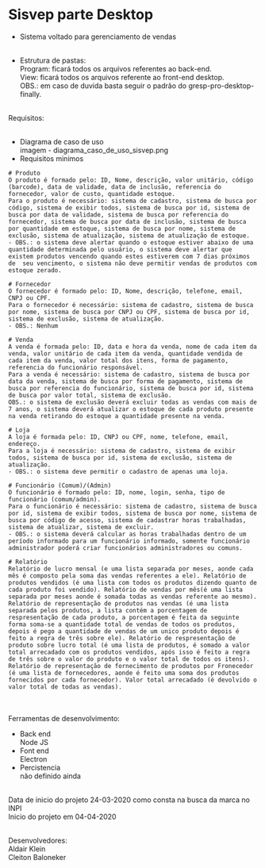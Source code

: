 # Sisvep parte Desktop

- Sistema voltado para gerenciamento de vendas<br/><br/>

- Estrutura de pastas:<br/>
Program: ficará todos os arquivos referentes ao back-end.<br/>
View: ficará todos os arquivos referente ao front-end desktop.<br/>
OBS.: em caso de duvida basta seguir o padrão do gresp-pro-desktop-finally.<br/><br/>


Requisitos:<br/><br/>
- Diagrama de caso de uso<br/>
imagem - diagrama_caso_de_uso_sisvep.png<br/>
- Requisitos minimos<br/>
```
# Produto
O produto é formado pelo: ID, Nome, descrição, valor unitário, código (barcode), data de validade, data de inclusão, referencia do fornecedor, valor de custo, quantidade estoque.
Para o produto é necessário: sistema de cadastro, sistema de busca por código, sistema de exibir todos, sistema de busca por id, sistema de busca por data de validade, sistema de busca por referencia do fornecedor, sistema de busca por data de inclusão, sistema de busca por quantidade em estoque, sistema de busca por nome, sistema de exclusão, sistema de atualização, sistema de atualização de estoque.
- OBS.: o sistema deve alertar quando o estoque estiver abaixo de uma quantidade determinada pelo usuário, o sistema deve alertar que existem produtos vencendo quando estes estiverem com 7 dias próximos de  seu vencimento, o sistema não deve permitir vendas de produtos com estoque zerado.

# Fornecedor
O fornecedor é formado pelo: ID, Nome, descrição, telefone, email, CNPJ ou CPF.
Para o fornecedor é necessário: sistema de cadastro, sistema de busca por nome, sistema de busca por CNPJ ou CPF, sistema de busca por id, sistema de exclusão, sistema de atualização.
- OBS.: Nenhum

# Venda
A venda é formada pelo: ID, data e hora da venda, nome de cada item da venda, valor unitário de cada item da venda, quantidade vendida de cada item da venda, valor total dos itens, forma de pagamento, referencia do funcionário responsável.
Para a venda é necessário: sistema de cadastro, sistema de busca por data da venda, sistema de busca por forma de pagamento, sistema de busca por referencia do funcionário, sistema de busca por id, sistema de busca por valor total, sistema de exclusão.
OBS.: o sistema de exclusão deverá excluir todas as vendas com mais de 7 anos, o sistema deverá atualizar o estoque de cada produto presente na venda retirando do estoque a quantidade presente na venda.

# Loja
A loja é formada pelo: ID, CNPJ ou CPF, nome, telefone, email, endereço.
Para a loja é necessário: sistema de cadastro, sistema de exibir todos, sistema de busca por id, sistema de exclusão, sistema de atualização.
- OBS.: o sistema deve permitir o cadastro de apenas uma loja.

# Funcionário (Comum)/(Admin)
O funcionário é formado pelo: ID, nome, login, senha, tipo de funcionário (comum/admin).
Para o funcionário é necessário: sistema de cadastro, sistema de busca por id, sistema de exibir todos, sistema de busca por nome, sistema de busca por código de acesso, sistema de cadastrar horas trabalhadas, sistema de atualizar, sistema de excluir.
- OBS.: o sistema deverá calcular as horas trabalhadas dentro de um período informado para um funcionário informado, somente funcionário administrador poderá criar funcionários administradores ou comuns.

# Relatório
Relatório de lucro mensal (e uma lista separada por meses, aonde cada mês é composto pela soma das vendas referentes a ele). Relatório de produtos vendidos (é uma lista com todos os produtos dizendo quanto de cada produto foi vendido). Relatório de vendas por mês(é uma lista separada por meses aonde é somada todas as vendas referente ao mesmo). Relatório de representação de produtos nas vendas (é uma lista separada pelos produtos, a lista contém a porcentagem de respresentação de cada produto, a porcentagem é feita da seguinte forma soma-se a quantidade total de vendas de todos os produtos, depois é pego a quantidade de vendas de um unico produto depois é feito a regra de três sobre ele). Relatório de respresentação de produto sobre lucro total (é uma lista de produtos, é somado a valor total arrecadado com os produtos vendidos, após isso é feito a regra de três sobre o valor do produto e o valor total de todos os itens).
Relatório de representação de fornecimento de produtos por Fronecedor (é uma lista de fornecedores, aonde é feito uma soma dos produtos fornecidos por cada fornecedor). Valor total arrecadado (é devolvido o valor total de todas as vendas).
```
<br/><br/>
Ferramentas de desenvolvimento:<br/>
- Back end<br/>
Node JS<br/>
- Font end<br/>
Electron<br/>
- Percistencia<br/>
não definido ainda<br/><br/>

Data de inicio do projeto 24-03-2020 como consta na busca da marca no INPI<br/>
Inicio do projeto em 04-04-2020<br/><br/>

Desenvolvedores:<br/>
Aldair Klein<br/>
Cleiton Baloneker<br/>
